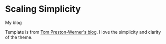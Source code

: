 Scaling Simplicity
==================
My blog

Template is from [Tom Preston-Werner's blog](http://tom.preston-werner.com/). I love the simplicity and clarity of the theme.
